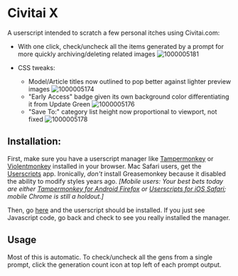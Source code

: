 
# Civitai X
A userscript intended to scratch a few personal itches using Civitai.com:
* With one click, check/uncheck all the items generated by a prompt for more quickly archiving/deleting related images ![1000005181](https://github.com/user-attachments/assets/37c6200e-de46-4353-bade-416e7f599f8f)

* CSS tweaks:
  * Model/Article titles now outlined to pop better against lighter preview images ![1000005174](https://github.com/user-attachments/assets/89a45c1b-ddea-4568-8dfa-ae8d3eff6e7e)
  * "Early Access" badge given its own background color differentiating it from Update Green ![1000005176](https://github.com/user-attachments/assets/d5021d3e-0da7-4198-8d45-f7081af2994a)
  * "Save To:" category list height now proportional to viewport, not fixed ![1000005178](https://github.com/user-attachments/assets/06421abd-475a-4f57-b13a-b26d9b9b76ca)

## Installation:
First, make sure you have a userscript manager like [Tampermonkey](https://www.tampermonkey.net) or [Violentmonkey](https://violentmonkey.github.io) installed in your browser. Mac Safari users, get the [Userscripts](https://apps.apple.com/us/app/userscripts/id1463298887) app. Ironically, *don't* install Greasemonkey because it disabled the ability to modify styles years ago.
*[Mobile users: Your best bets today are either [Tampermonkey for Android Firefox](https://addons.mozilla.org/en-US/android/addon/tampermonkey) or [Userscripts for iOS Safari](https://apps.apple.com/us/app/userscripts/id1463298887); mobile Chrome is still a holdout.]*

Then, go [here](https://github.com/duanemoody/CivitaiX/raw/refs/heads/main/CivitaiX.user.js) and the userscript should be installed. If you just see Javascript code, go back and check to see you really installed the manager.

## Usage
Most of this is automatic. To check/uncheck all the gens from a single prompt, click the generation count icon at top left of each prompt output.
